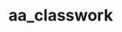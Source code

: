 # aa_classwork

















































































































































































































































































